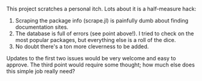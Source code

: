 This project scratches a personal itch. Lots about it is a half-measure hack:

1. Scraping the package info (scrape.jl) is painfully dumb about finding documentation sites.
2. The database is full of errors (see point above!). I tried to check on the most popular packages, but everything else is a roll of the dice.
3. No doubt there's a ton more cleverness to be added.

Updates to the first two issues would be very welcome and easy to approve. The third point would require some thought; how much else does this simple job really need?